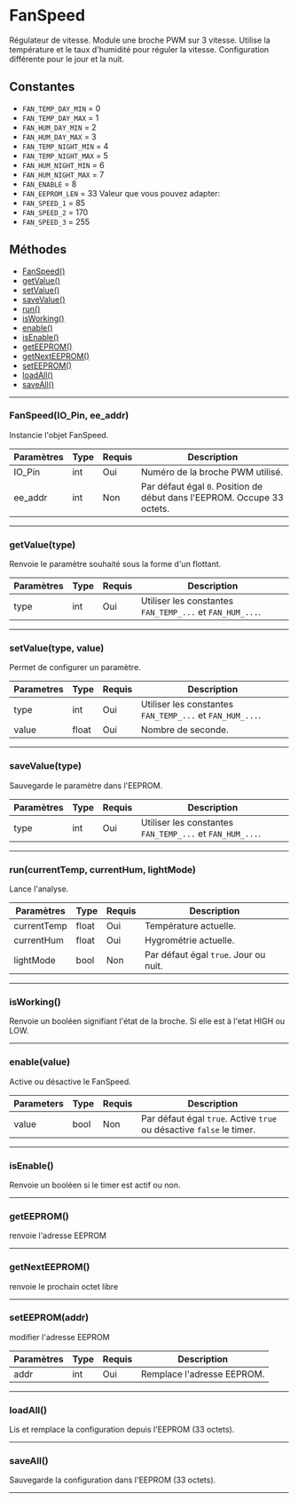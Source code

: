 # FanSpeed
Régulateur de vitesse. Module une broche PWM sur 3 vitesse.
Utilise la température et le taux d'humidité pour réguler la vitesse.
Configuration différente pour le jour et la nuit.

## Constantes
 * `FAN_TEMP_DAY_MIN` = 0
 * `FAN_TEMP_DAY_MAX` = 1
 * `FAN_HUM_DAY_MIN` = 2
 * `FAN_HUM_DAY_MAX` = 3
 * `FAN_TEMP_NIGHT_MIN` = 4
 * `FAN_TEMP_NIGHT_MAX`  = 5
 * `FAN_HUM_NIGHT_MIN` = 6
 * `FAN_HUM_NIGHT_MAX` = 7
 * `FAN_ENABLE` = 8
 * `FAN_EEPROM_LEN` = 33
Valeur que vous pouvez adapter:
 * `FAN_SPEED_1`  = 85
 * `FAN_SPEED_2` = 170
 * `FAN_SPEED_3`  = 255


## Méthodes
* [FanSpeed()](#fanspeedio_pin-ee_addr)
* [getValue()](#getvaluetype)
* [setValue()](#setvaluetype-value)
* [saveValue()](#savevaluetype)
* [run()](#runcurrenttemp-currenthum-lightmode)
* [isWorking()](#isworking)
* [enable()](#enablevalue)
* [isEnable()](#isenable)
* [getEEPROM()](#geteeprom)
* [getNextEEPROM()](#getnexteeprom)
* [setEEPROM()](#seteepromaddr)
* [loadAll()](#loadall)
* [saveAll()](#saveall)

-------------

### FanSpeed(IO_Pin, ee_addr)
Instancie l'objet FanSpeed.

Paramètres	  | Type | Requis | Description
------------- | ---- | ------ | -----------
IO_Pin		  | int  | Oui	  | Numéro de la broche PWM utilisé.
ee_addr	      | int  | Non	  | Par défaut égal `0`. Position de début dans l'EEPROM. Occupe 33 octets.


-------------

### getValue(type)
Renvoie le paramètre souhaité sous la forme d'un flottant.

Paramètres | Type  | Requis | Description
---------- | ----- | ------ | -----------
type	   | int   | Oui	| Utiliser les constantes `FAN_TEMP_...` et `FAN_HUM_...`.


-------------

### setValue(type, value)
Permet de configurer un paramètre.

Parametres | Type  | Requis | Description
---------- | ----- | ------ | -----------
type	   | int   | Oui	| Utiliser les constantes `FAN_TEMP_...` et `FAN_HUM_...`.
value  	   | float | Oui	| Nombre de seconde.


-------------

### saveValue(type)
Sauvegarde le paramètre dans l'EEPROM.

Paramètres | Type | Requis | Description
---------- | ---- | ------ | -----------
type	   | int  | Oui	   | Utiliser les constantes `FAN_TEMP_...` et `FAN_HUM_...`.


-------------

### run(currentTemp, currentHum, lightMode)
Lance l'analyse.

Paramètres	 | Type	 | Requis | Description
------------ | ----- | ------ | -----------
currentTemp	 | float | Oui	  | Température actuelle.
currentHum	 | float | Oui	  | Hygrométrie actuelle.
lightMode	 | bool	 | Non	  | Par défaut égal `true`. Jour ou nuit.


-------------

### isWorking()
Renvoie un booléen signifiant l'état de la broche. Si elle est à l'etat HIGH ou LOW.


-------------

### enable(value)
Active ou désactive le FanSpeed.

Parameters	  | Type | Requis | Description
------------- | ---- | ------ | -----------
value		  | bool | Non	  | Par défaut égal `true`. Active `true` ou désactive `false` le timer.


-------------

### isEnable()
Renvoie un booléen si le timer est actif ou non.


-------------

### getEEPROM()
renvoie l'adresse EEPROM


-------------

### getNextEEPROM()
renvoie le prochain octet libre


-------------

### setEEPROM(addr)
modifier l'adresse EEPROM

Paramètres	  | Type | Requis | Description
------------- | ---- | ------ | -----------
addr		  | int  | Oui	  | Remplace l'adresse EEPROM.


-------------

### loadAll()
Lis et remplace la configuration depuis l'EEPROM (33 octets).

-------------

### saveAll()
Sauvegarde la configuration dans l'EEPROM (33 octets).


-------------

